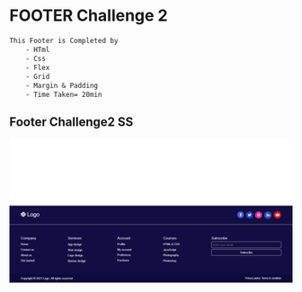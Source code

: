 # FOOTER Challenge 2
    This Footer is Completed by
        - HTml
        - Css
        - Flex 
        - Grid
        - Margin & Padding
        - Time Taken= 20min
## Footer Challenge2 SS
![Screenshot](./Screenshot/Footer%202.png)